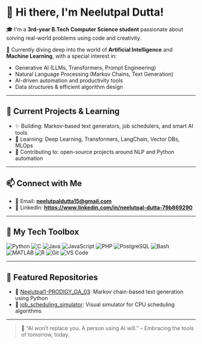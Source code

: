 # 👋 Hi there, I'm Neelutpal Dutta!

🎓 I'm a **3rd-year B.Tech Computer Science student** passionate about solving real-world problems using code and creativity.

🚀 Currently diving deep into the world of **Artificial Intelligence** and **Machine Learning**, with a special interest in:
- Generative AI (LLMs, Transformers, Prompt Engineering)
- Natural Language Processing (Markov Chains, Text Generation)
- AI-driven automation and productivity tools
- Data structures & efficient algorithm design

---

## 🌱 Current Projects & Learning
- ✨ Building: Markov-based text generators, job schedulers, and smart AI tools
- 📘 Learning: Deep Learning, Transformers, LangChain, Vector DBs, MLOps
- 🤝 Contributing to: open-source projects around NLP and Python automation

---

## 📫 Connect with Me
- 📧 Email: **neelutpaldutta15@gmail.com**
- 🔗 LinkedIn: **https://www.linkedin.com/in/neelutpal-dutta-79b869290**

---

## 🔧 My Tech Toolbox

![Python](https://img.shields.io/badge/-Python-333333?style=flat&logo=python)
![C](https://img.shields.io/badge/-C-333333?style=flat&logo=c)
![Java](https://img.shields.io/badge/-Java-333333?style=flat&logo=java)
![JavaScript](https://img.shields.io/badge/-JavaScript-333333?style=flat&logo=javascript)
![PHP](https://img.shields.io/badge/-PHP-333333?style=flat&logo=php)
![PostgreSQL](https://img.shields.io/badge/-PostgreSQL-333333?style=flat&logo=postgresql)
![Bash](https://img.shields.io/badge/-Bash-333333?style=flat&logo=gnubash)
![MATLAB](https://img.shields.io/badge/-MATLAB-333333?style=flat&logo=mathworks)
![R](https://img.shields.io/badge/-R-333333?style=flat&logo=r)
![Git](https://img.shields.io/badge/-Git-333333?style=flat&logo=git)
![VS Code](https://img.shields.io/badge/-VSCode-333333?style=flat&logo=visualstudiocode)

---

## 📌 Featured Repositories
- 🔹 [Neelutpal1-PRODIGY_GA_03](https://github.com/Neelutpal1/Neelutpal1-PRODIGY_GA_03): Markov chain-based text generation using Python
- 🔹 [job_scheduling_simulator](https://github.com/Neelutpal1/job_scheduling_simulator): Visual simulator for CPU scheduling algorithms

---

> 🧠 “AI won’t replace you. A person using AI will.” – Embracing the tools of tomorrow, today.

